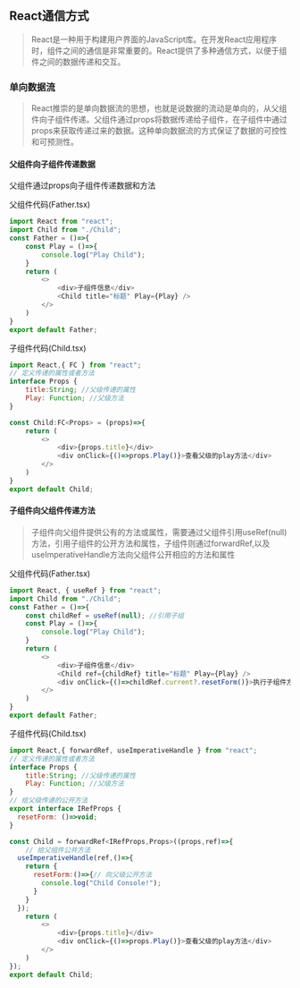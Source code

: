 ## React通信方式

> React是一种用于构建用户界面的JavaScript库。在开发React应用程序时，组件之间的通信是非常重要的。React提供了多种通信方式，以便于组件之间的数据传递和交互。

### 单向数据流

> React推崇的是单向数据流的思想，也就是说数据的流动是单向的，从父组件向子组件传递。父组件通过props将数据传递给子组件，在子组件中通过props来获取传递过来的数据。这种单向数据流的方式保证了数据的可控性和可预测性。



#### 父组件向子组件传递数据

父组件通过props向子组件传递数据和方法

父组件代码(Father.tsx)

```js
import React from "react";
import Child from "./Child";
const Father = ()=>{
    const Play = ()=>{
        console.log("Play Child");
    }
    return (
        <>
            <div>子组件信息</div>
            <Child title="标题" Play={Play} />
        </>
    )
}
export default Father;
```

子组件代码(Child.tsx)

```js
import React,{ FC } from "react";
// 定义传递的属性或者方法
interface Props {
    title:String; //父级传递的属性
    Play: Function; //父级方法
}

const Child:FC<Props> = (props)=>{
    return (
        <>
            <div>{props.title}</div>
            <div onClick={()=>props.Play()}>查看父级的play方法</div>
        </>
    )
}
export default Child;
```



#### 子组件向父组件传递方法

> 子组件向父组件提供公有的方法或属性，需要通过父组件引用useRef(null)方法，引用子组件的公开方法和属性，子组件则通过forwardRef,以及useImperativeHandle方法向父组件公开相应的方法和属性

父组件代码(Father.tsx)

```js
import React, { useRef } from "react";
import Child from "./Child";
const Father = ()=>{
    const childRef = useRef(null); //引用子组
    const Play = ()=>{
        console.log("Play Child");
    }
    return (
        <>
            <div>子组件信息</div>
            <Child ref={childRef} title="标题" Play={Play} />
            <div onClick={()=>childRef.current?.resetForm()}>执行子组件方法</div>
        </>
    )
}
export default Father;
```

子组件代码(Child.tsx)

```js
import React,{ forwardRef, useImperativeHandle } from "react";
// 定义传递的属性或者方法
interface Props {
    title:String; //父级传递的属性
    Play: Function; //父级方法
}
// 给父级传递的公开方法
export interface IRefProps {
  resetForm: ()=>void;
}

const Child = forwardRef<IRefProps,Props>((props,ref)=>{
    // 给父组件公共方法
  useImperativeHandle(ref,()=>{
    return {
      resetForm:()=>{// 向父级公开方法
        console.log("Child Console!");
      }
    }
  });
    return (
        <>
            <div>{props.title}</div>
            <div onClick={()=>props.Play()}>查看父级的play方法</div>
        </>
    )
});
export default Child;
```
